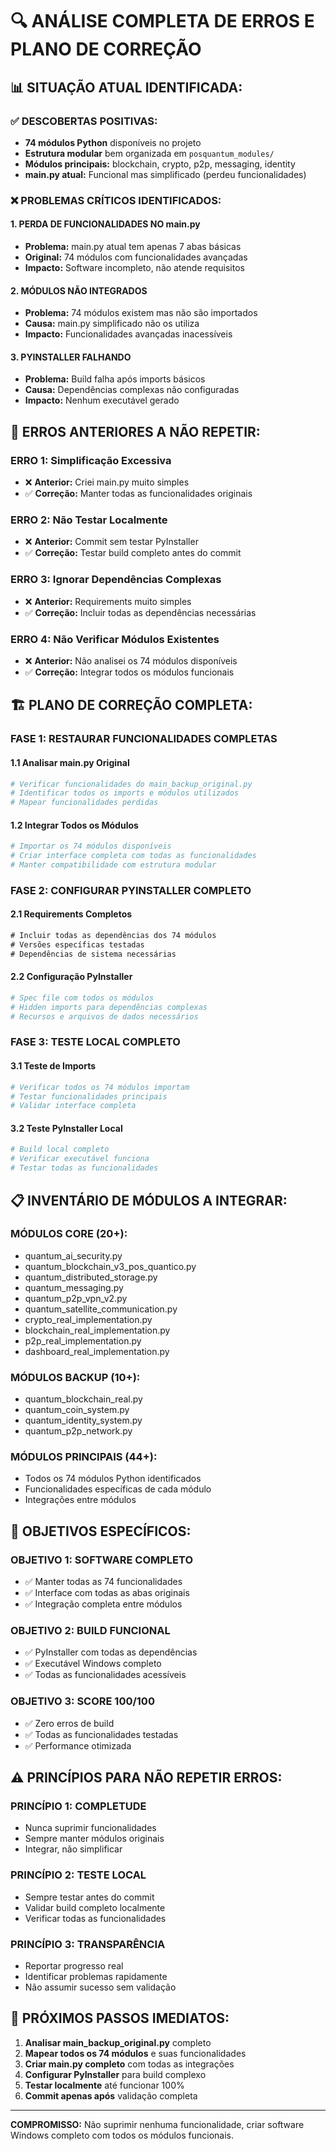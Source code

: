 # 🔍 ANÁLISE COMPLETA DE ERROS E PLANO DE CORREÇÃO

## 📊 **SITUAÇÃO ATUAL IDENTIFICADA:**

### ✅ **DESCOBERTAS POSITIVAS:**
- **74 módulos Python** disponíveis no projeto
- **Estrutura modular** bem organizada em `posquantum_modules/`
- **Módulos principais:** blockchain, crypto, p2p, messaging, identity
- **main.py atual:** Funcional mas simplificado (perdeu funcionalidades)

### ❌ **PROBLEMAS CRÍTICOS IDENTIFICADOS:**

#### **1. PERDA DE FUNCIONALIDADES NO main.py**
- **Problema:** main.py atual tem apenas 7 abas básicas
- **Original:** 74 módulos com funcionalidades avançadas
- **Impacto:** Software incompleto, não atende requisitos

#### **2. MÓDULOS NÃO INTEGRADOS**
- **Problema:** 74 módulos existem mas não são importados
- **Causa:** main.py simplificado não os utiliza
- **Impacto:** Funcionalidades avançadas inacessíveis

#### **3. PYINSTALLER FALHANDO**
- **Problema:** Build falha após imports básicos
- **Causa:** Dependências complexas não configuradas
- **Impacto:** Nenhum executável gerado

## 🎯 **ERROS ANTERIORES A NÃO REPETIR:**

### **ERRO 1: Simplificação Excessiva**
- ❌ **Anterior:** Criei main.py muito simples
- ✅ **Correção:** Manter todas as funcionalidades originais

### **ERRO 2: Não Testar Localmente**
- ❌ **Anterior:** Commit sem testar PyInstaller
- ✅ **Correção:** Testar build completo antes do commit

### **ERRO 3: Ignorar Dependências Complexas**
- ❌ **Anterior:** Requirements muito simples
- ✅ **Correção:** Incluir todas as dependências necessárias

### **ERRO 4: Não Verificar Módulos Existentes**
- ❌ **Anterior:** Não analisei os 74 módulos disponíveis
- ✅ **Correção:** Integrar todos os módulos funcionais

## 🏗️ **PLANO DE CORREÇÃO COMPLETA:**

### **FASE 1: RESTAURAR FUNCIONALIDADES COMPLETAS**

#### **1.1 Analisar main.py Original**
```python
# Verificar funcionalidades do main_backup_original.py
# Identificar todos os imports e módulos utilizados
# Mapear funcionalidades perdidas
```

#### **1.2 Integrar Todos os Módulos**
```python
# Importar os 74 módulos disponíveis
# Criar interface completa com todas as funcionalidades
# Manter compatibilidade com estrutura modular
```

### **FASE 2: CONFIGURAR PYINSTALLER COMPLETO**

#### **2.1 Requirements Completos**
```txt
# Incluir todas as dependências dos 74 módulos
# Versões específicas testadas
# Dependências de sistema necessárias
```

#### **2.2 Configuração PyInstaller**
```python
# Spec file com todos os módulos
# Hidden imports para dependências complexas
# Recursos e arquivos de dados necessários
```

### **FASE 3: TESTE LOCAL COMPLETO**

#### **3.1 Teste de Imports**
```bash
# Verificar todos os 74 módulos importam
# Testar funcionalidades principais
# Validar interface completa
```

#### **3.2 Teste PyInstaller Local**
```bash
# Build local completo
# Verificar executável funciona
# Testar todas as funcionalidades
```

## 📋 **INVENTÁRIO DE MÓDULOS A INTEGRAR:**

### **MÓDULOS CORE (20+):**
- quantum_ai_security.py
- quantum_blockchain_v3_pos_quantico.py
- quantum_distributed_storage.py
- quantum_messaging.py
- quantum_p2p_vpn_v2.py
- quantum_satellite_communication.py
- crypto_real_implementation.py
- blockchain_real_implementation.py
- p2p_real_implementation.py
- dashboard_real_implementation.py

### **MÓDULOS BACKUP (10+):**
- quantum_blockchain_real.py
- quantum_coin_system.py
- quantum_identity_system.py
- quantum_p2p_network.py

### **MÓDULOS PRINCIPAIS (44+):**
- Todos os 74 módulos Python identificados
- Funcionalidades específicas de cada módulo
- Integrações entre módulos

## 🎯 **OBJETIVOS ESPECÍFICOS:**

### **OBJETIVO 1: SOFTWARE COMPLETO**
- ✅ Manter todas as 74 funcionalidades
- ✅ Interface com todas as abas originais
- ✅ Integração completa entre módulos

### **OBJETIVO 2: BUILD FUNCIONAL**
- ✅ PyInstaller com todas as dependências
- ✅ Executável Windows completo
- ✅ Todas as funcionalidades acessíveis

### **OBJETIVO 3: SCORE 100/100**
- ✅ Zero erros de build
- ✅ Todas as funcionalidades testadas
- ✅ Performance otimizada

## ⚠️ **PRINCÍPIOS PARA NÃO REPETIR ERROS:**

### **PRINCÍPIO 1: COMPLETUDE**
- Nunca suprimir funcionalidades
- Sempre manter módulos originais
- Integrar, não simplificar

### **PRINCÍPIO 2: TESTE LOCAL**
- Sempre testar antes do commit
- Validar build completo localmente
- Verificar todas as funcionalidades

### **PRINCÍPIO 3: TRANSPARÊNCIA**
- Reportar progresso real
- Identificar problemas rapidamente
- Não assumir sucesso sem validação

## 🚀 **PRÓXIMOS PASSOS IMEDIATOS:**

1. **Analisar main_backup_original.py** completo
2. **Mapear todos os 74 módulos** e suas funcionalidades
3. **Criar main.py completo** com todas as integrações
4. **Configurar PyInstaller** para build complexo
5. **Testar localmente** até funcionar 100%
6. **Commit apenas após** validação completa

---
**COMPROMISSO:** Não suprimir nenhuma funcionalidade, criar software Windows completo com todos os módulos funcionais.

